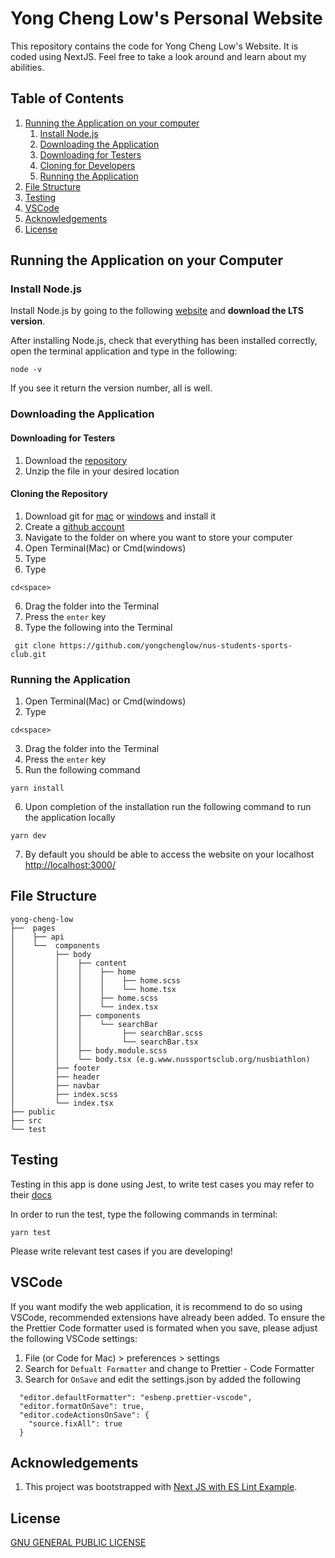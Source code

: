 # Yong Cheng Low's Personal Website

This repository contains the code for Yong Cheng Low's Website. It is coded using NextJS. Feel free to take a look around and learn about my abilities.

## Table of Contents

1. [Running the Application on your computer](#running-the-application-on-your-computer)
   1. [Install Node.js](#install-Node.js)
   2. [Downloading the Application](#downloading-the-application)
   3. [Downloading for Testers](#downloading-for-testers)
   4. [Cloning for Developers](#cloning-the-repository)
   5. [Running the Application](#running-the-application)
2. [File Structure](#file-structure)
3. [Testing](#testing)
4. [VSCode](#vscode)
5. [Acknowledgements](#acknowledgements)
6. [License](#license)

## Running the Application on your Computer

### Install Node.js

Install Node.js by going to the following [website](https://nodejs.org/en/ "Node.js Homepage") and **download the LTS version**.

After installing Node.js, check that everything has been installed correctly, open the terminal application and type in the following:

```
node -v
```

If you see it return the version number, all is well.

### Downloading the Application

#### Downloading for Testers

1. Download the [repository](https://github.com/yongchenglow/yongchenglow.github.io.git)
2. Unzip the file in your desired location

#### Cloning the Repository

1. Download git for [mac](https://git-scm.com/download/mac) or [windows](https://git-scm.com/download/win) and install it
2. Create a [github account](https://github.com/join)
3. Navigate to the folder on where you want to store your computer
4. Open Terminal(Mac) or Cmd(windows)
5. Type
6. Type

```
cd<space>
```

6. Drag the folder into the Terminal
7. Press the `enter` key
8. Type the following into the Terminal

```
 git clone https://github.com/yongchenglow/nus-students-sports-club.git
```

### Running the Application

1. Open Terminal(Mac) or Cmd(windows)
2. Type

```
cd<space>
```

3. Drag the folder into the Terminal
4. Press the `enter` key
5. Run the following command

```
yarn install
```

6. Upon completion of the installation run the following command to run the application locally

```
yarn dev
```

7. By default you should be able to access the website on your localhost [http://localhost:3000/](http://localhost:3000/)

## File Structure

```
yong-cheng-low
├──  pages
│    ├── api
│    └──  components
│         ├── body
│         │    ├── content
│         │    │    ├── home
│         │    │    │    ├── home.scss
│         │    │    │    └── home.tsx
│         │    │    ├── home.scss
│         │    │    └── index.tsx
│         │    ├── components
│         │    │    └── searchBar
│         │    │         ├── searchBar.scss
│         │    │         └── searchBar.tsx
│         │    ├── body.module.scss
│         │    └── body.tsx (e.g.www.nussportsclub.org/nusbiathlon)
│         ├── footer
│         ├── header
│         ├── navbar
│         ├── index.scss
│         └── index.tsx
├── public
├── src
└── test
```

## Testing

Testing in this app is done using Jest, to write test cases you may refer to their [docs](https://jestjs.io/docs/en/getting-started)

In order to run the test, type the following commands in terminal:

```
yarn test
```

Please write relevant test cases if you are developing!

## VSCode

If you want modify the web application, it is recommend to do so using VSCode, recommended extensions have already been added.
To ensure the the Prettier Code formatter used is formated when you save, please adjust the following VSCode settings:

1. File (or Code for Mac) > preferences > settings
2. Search for `Defualt Formatter` and change to Prettier - Code Formatter
3. Search for `OnSave` and edit the settings.json by added the following

```
  "editor.defaultFormatter": "esbenp.prettier-vscode",
  "editor.formatOnSave": true,
  "editor.codeActionsOnSave": {
    "source.fixAll": true
  }
```

## Acknowledgements

1. This project was bootstrapped with [Next JS with ES Lint Example](https://github.com/vercel/next.js/tree/canary/examples/with-typescript-eslint-jest).

## License

[GNU GENERAL PUBLIC LICENSE](./LICENSE)
